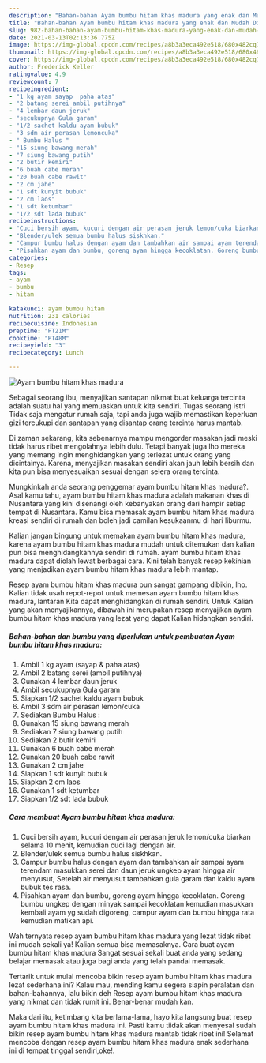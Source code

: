 ```yaml
---
description: "Bahan-bahan Ayam bumbu hitam khas madura yang enak dan Mudah Dibuat"
title: "Bahan-bahan Ayam bumbu hitam khas madura yang enak dan Mudah Dibuat"
slug: 982-bahan-bahan-ayam-bumbu-hitam-khas-madura-yang-enak-dan-mudah-dibuat
date: 2021-03-13T02:13:36.775Z
image: https://img-global.cpcdn.com/recipes/a8b3a3eca492e518/680x482cq70/ayam-bumbu-hitam-khas-madura-foto-resep-utama.jpg
thumbnail: https://img-global.cpcdn.com/recipes/a8b3a3eca492e518/680x482cq70/ayam-bumbu-hitam-khas-madura-foto-resep-utama.jpg
cover: https://img-global.cpcdn.com/recipes/a8b3a3eca492e518/680x482cq70/ayam-bumbu-hitam-khas-madura-foto-resep-utama.jpg
author: Frederick Keller
ratingvalue: 4.9
reviewcount: 7
recipeingredient:
- "1 kg ayam sayap  paha atas"
- "2 batang serei ambil putihnya"
- "4 lembar daun jeruk"
- "secukupnya Gula garam"
- "1/2 sachet kaldu ayam bubuk"
- "3 sdm air perasan lemoncuka"
- " Bumbu Halus "
- "15 siung bawang merah"
- "7 siung bawang putih"
- "2 butir kemiri"
- "6 buah cabe merah"
- "20 buah cabe rawit"
- "2 cm jahe"
- "1 sdt kunyit bubuk"
- "2 cm laos"
- "1 sdt ketumbar"
- "1/2 sdt lada bubuk"
recipeinstructions:
- "Cuci bersih ayam, kucuri dengan air perasan jeruk lemon/cuka biarkan selama 10 menit, kemudian cuci lagi dengan air."
- "Blender/ulek semua bumbu halus siskhkan."
- "Campur bumbu halus dengan ayam dan tambahkan air sampai ayam terendam masukkan serei dan daun jeruk ungkep ayam hingga air menyusut, Setelah air menyusut tambahkan gula garam dan kaldu ayam bubuk tes rasa."
- "Pisahkan ayam dan bumbu, goreng ayam hingga kecoklatan. Goreng bumbu ungkep dengan minyak sampai kecoklatan kemudian masukkan kembali ayam yg sudah digoreng, campur ayam dan bumbu hingga rata kemudian matikan api."
categories:
- Resep
tags:
- ayam
- bumbu
- hitam

katakunci: ayam bumbu hitam 
nutrition: 231 calories
recipecuisine: Indonesian
preptime: "PT21M"
cooktime: "PT48M"
recipeyield: "3"
recipecategory: Lunch

---
```



![Ayam bumbu hitam khas madura](https://img-global.cpcdn.com/recipes/a8b3a3eca492e518/680x482cq70/ayam-bumbu-hitam-khas-madura-foto-resep-utama.jpg)

Sebagai seorang ibu, menyajikan santapan nikmat buat keluarga tercinta adalah suatu hal yang memuaskan untuk kita sendiri. Tugas seorang istri Tidak saja mengatur rumah saja, tapi anda juga wajib memastikan keperluan gizi tercukupi dan santapan yang disantap orang tercinta harus mantab.

Di zaman  sekarang, kita sebenarnya mampu mengorder masakan jadi meski tidak harus ribet mengolahnya lebih dulu. Tetapi banyak juga lho mereka yang memang ingin menghidangkan yang terlezat untuk orang yang dicintainya. Karena, menyajikan masakan sendiri akan jauh lebih bersih dan kita pun bisa menyesuaikan sesuai dengan selera orang tercinta. 



Mungkinkah anda seorang penggemar ayam bumbu hitam khas madura?. Asal kamu tahu, ayam bumbu hitam khas madura adalah makanan khas di Nusantara yang kini disenangi oleh kebanyakan orang dari hampir setiap tempat di Nusantara. Kamu bisa memasak ayam bumbu hitam khas madura kreasi sendiri di rumah dan boleh jadi camilan kesukaanmu di hari liburmu.

Kalian jangan bingung untuk memakan ayam bumbu hitam khas madura, karena ayam bumbu hitam khas madura mudah untuk ditemukan dan kalian pun bisa menghidangkannya sendiri di rumah. ayam bumbu hitam khas madura dapat diolah lewat berbagai cara. Kini telah banyak resep kekinian yang menjadikan ayam bumbu hitam khas madura lebih mantap.

Resep ayam bumbu hitam khas madura pun sangat gampang dibikin, lho. Kalian tidak usah repot-repot untuk memesan ayam bumbu hitam khas madura, lantaran Kita dapat menghidangkan di rumah sendiri. Untuk Kalian yang akan menyajikannya, dibawah ini merupakan resep menyajikan ayam bumbu hitam khas madura yang lezat yang dapat Kalian hidangkan sendiri.

<!--inarticleads1-->

##### Bahan-bahan dan bumbu yang diperlukan untuk pembuatan Ayam bumbu hitam khas madura:

1. Ambil 1 kg ayam (sayap &amp; paha atas)
1. Ambil 2 batang serei (ambil putihnya)
1. Gunakan 4 lembar daun jeruk
1. Ambil secukupnya Gula garam
1. Siapkan 1/2 sachet kaldu ayam bubuk
1. Ambil 3 sdm air perasan lemon/cuka
1. Sediakan  Bumbu Halus :
1. Gunakan 15 siung bawang merah
1. Sediakan 7 siung bawang putih
1. Sediakan 2 butir kemiri
1. Gunakan 6 buah cabe merah
1. Gunakan 20 buah cabe rawit
1. Gunakan 2 cm jahe
1. Siapkan 1 sdt kunyit bubuk
1. Siapkan 2 cm laos
1. Gunakan 1 sdt ketumbar
1. Siapkan 1/2 sdt lada bubuk




<!--inarticleads2-->

##### Cara membuat Ayam bumbu hitam khas madura:

1. Cuci bersih ayam, kucuri dengan air perasan jeruk lemon/cuka biarkan selama 10 menit, kemudian cuci lagi dengan air.
1. Blender/ulek semua bumbu halus siskhkan.
1. Campur bumbu halus dengan ayam dan tambahkan air sampai ayam terendam masukkan serei dan daun jeruk ungkep ayam hingga air menyusut, Setelah air menyusut tambahkan gula garam dan kaldu ayam bubuk tes rasa.
1. Pisahkan ayam dan bumbu, goreng ayam hingga kecoklatan. Goreng bumbu ungkep dengan minyak sampai kecoklatan kemudian masukkan kembali ayam yg sudah digoreng, campur ayam dan bumbu hingga rata kemudian matikan api.




Wah ternyata resep ayam bumbu hitam khas madura yang lezat tidak ribet ini mudah sekali ya! Kalian semua bisa memasaknya. Cara buat ayam bumbu hitam khas madura Sangat sesuai sekali buat anda yang sedang belajar memasak atau juga bagi anda yang telah pandai memasak.

Tertarik untuk mulai mencoba bikin resep ayam bumbu hitam khas madura lezat sederhana ini? Kalau mau, mending kamu segera siapin peralatan dan bahan-bahannya, lalu bikin deh Resep ayam bumbu hitam khas madura yang nikmat dan tidak rumit ini. Benar-benar mudah kan. 

Maka dari itu, ketimbang kita berlama-lama, hayo kita langsung buat resep ayam bumbu hitam khas madura ini. Pasti kamu tiidak akan menyesal sudah bikin resep ayam bumbu hitam khas madura mantab tidak ribet ini! Selamat mencoba dengan resep ayam bumbu hitam khas madura enak sederhana ini di tempat tinggal sendiri,oke!.

